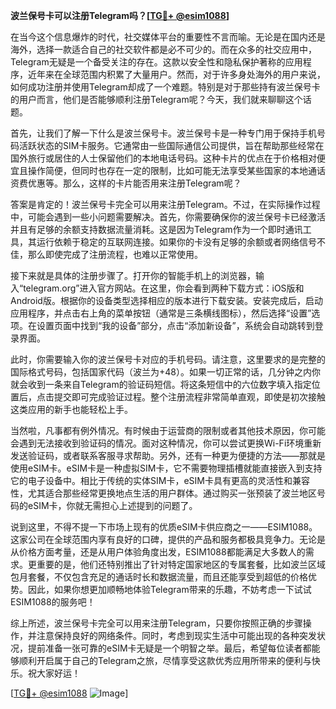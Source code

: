 **波兰保号卡可以注册Telegram吗？[[TG💪+ @esim1088](https://t.me/s/esim1088)]**

在当今这个信息爆炸的时代，社交媒体平台的重要性不言而喻。无论是在国内还是海外，选择一款适合自己的社交软件都是必不可少的。而在众多的社交应用中，Telegram无疑是一个备受关注的存在。这款以安全性和隐私保护著称的应用程序，近年来在全球范围内积累了大量用户。然而，对于许多身处海外的用户来说，如何成功注册并使用Telegram却成了一个难题。特别是对于那些持有波兰保号卡的用户而言，他们是否能够顺利注册Telegram呢？今天，我们就来聊聊这个话题。

首先，让我们了解一下什么是波兰保号卡。波兰保号卡是一种专门用于保持手机号码活跃状态的SIM卡服务。它通常由一些国际通信公司提供，旨在帮助那些经常在国外旅行或居住的人士保留他们的本地电话号码。这种卡片的优点在于价格相对便宜且操作简便，但同时也存在一定的限制，比如可能无法享受某些国家的本地通话资费优惠等。那么，这样的卡片能否用来注册Telegram呢？

答案是肯定的！波兰保号卡完全可以用来注册Telegram。不过，在实际操作过程中，可能会遇到一些小问题需要解决。首先，你需要确保你的波兰保号卡已经激活并且有足够的余额支持数据流量消耗。这是因为Telegram作为一个即时通讯工具，其运行依赖于稳定的互联网连接。如果你的卡没有足够的余额或者网络信号不佳，那么即使完成了注册流程，也难以正常使用。

接下来就是具体的注册步骤了。打开你的智能手机上的浏览器，输入“telegram.org”进入官方网站。在这里，你会看到两种下载方式：iOS版和Android版。根据你的设备类型选择相应的版本进行下载安装。安装完成后，启动应用程序，并点击右上角的菜单按钮（通常是三条横线图标），然后选择“设置”选项。在设置页面中找到“我的设备”部分，点击“添加新设备”，系统会自动跳转到登录界面。

此时，你需要输入你的波兰保号卡对应的手机号码。请注意，这里要求的是完整的国际格式号码，包括国家代码（波兰为+48）。如果一切正常的话，几分钟之内你就会收到一条来自Telegram的验证码短信。将这条短信中的六位数字填入指定位置后，点击提交即可完成验证过程。整个注册流程非常简单直观，即使是初次接触这类应用的新手也能轻松上手。

当然啦，凡事都有例外情况。有时候由于运营商的限制或者其他技术原因，你可能会遇到无法接收到验证码的情况。面对这种情况，你可以尝试更换Wi-Fi环境重新发送验证码，或者联系客服寻求帮助。另外，还有一种更为便捷的方法——那就是使用eSIM卡。eSIM卡是一种虚拟SIM卡，它不需要物理插槽就能直接嵌入到支持它的电子设备中。相比于传统的实体SIM卡，eSIM卡具有更高的灵活性和兼容性，尤其适合那些经常更换地点生活的用户群体。通过购买一张预装了波兰地区号码的eSIM卡，你就无需担心上述提到的问题了。

说到这里，不得不提一下市场上现有的优质eSIM卡供应商之一——ESIM1088。这家公司在全球范围内享有良好的口碑，提供的产品和服务都极具竞争力。无论是从价格方面考量，还是从用户体验角度出发，ESIM1088都能满足大多数人的需求。更重要的是，他们还特别推出了针对特定国家地区的专属套餐，比如波兰区域包月套餐，不仅包含充足的通话时长和数据流量，而且还能享受到超低的价格优势。因此，如果你想更加顺畅地体验Telegram带来的乐趣，不妨考虑一下试试ESIM1088的服务吧！

综上所述，波兰保号卡完全可以用来注册Telegram，只要你按照正确的步骤操作，并注意保持良好的网络条件。同时，考虑到现实生活中可能出现的各种突发状况，提前准备一张可靠的eSIM卡无疑是一个明智之举。最后，希望每位读者都能够顺利开启属于自己的Telegram之旅，尽情享受这款优秀应用所带来的便利与快乐。祝大家好运！

[[TG💪+ @esim1088](https://t.me/s/esim1088) ![Image](https://i.postimg.cc/4NQfJmqS/Snipaste-2025-05-13-00-14-12.png)]